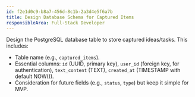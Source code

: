 ```yaml
---
id: f2e1d0c9-b8a7-456d-8c1b-2a3d4e5f6a7b
title: Design Database Schema for Captured Items
responsibleArea: Full-Stack Developer
---
```

Design the PostgreSQL database table to store captured ideas/tasks. This includes:
*   Table name (e.g., `captured_items`).
*   Essential columns: `id` (UUID, primary key), `user_id` (foreign key, for authentication), `text_content` (TEXT), `created_at` (TIMESTAMP with default NOW()).
*   Consideration for future fields (e.g., `status`, `type`) but keep it simple for MVP.
